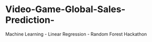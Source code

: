 # Video-Game-Global-Sales-Prediction-
Machine Learning - Linear Regression - Random Forest
Hackathon 
